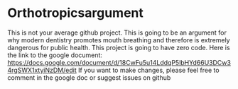 # Orthotropicsargument
This is not your average github project. This is going to be an argument for why modern dentistry promotes mouth breathing and therefore is extremely dangerous for public health. This project is going to have zero code. 
Here is the link to the google document:
https://docs.google.com/document/d/18CwFu5u14LddqP5lbHYd66U3DCw34rgSWX1xtyiNzDM/edit
If you want to make changes, please feel free to comment in the google doc or suggest issues on github
